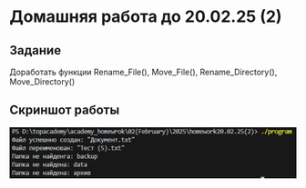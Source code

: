 # Домашняя работа до 20.02.25 (2)
## Задание
Доработать функции Rename_File(), Move_File(), Rename_Directory(), Move_Directory()
## Скриншот работы
![p1](images/p1.png)
